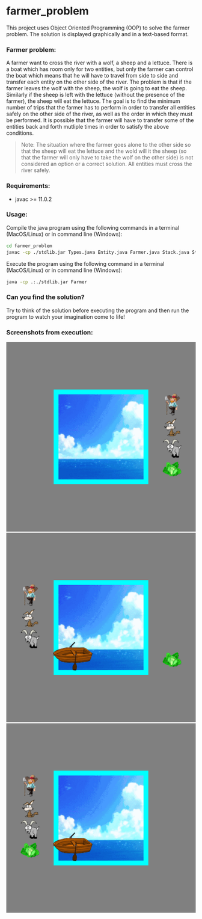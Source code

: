 # farmer_problem
This project uses Object Oriented Programming (OOP) to solve the farmer problem. The solution is displayed graphically and in a text-based format.

### Farmer problem:
A farmer want to cross the river with a wolf, a sheep and a lettuce. There is a boat which has room only for two entities, but only the farmer can control the boat which means that he will have to travel from side to side and transfer each entity on the other side of the river. The problem is that if the farmer leaves the wolf with the sheep, the wolf is going to eat the sheep. Similarly if the sheep is left with the lettuce (without the presence of the farmer), the sheep will eat the lettuce. The goal is to find the minimum number of trips that the farmer has to perform in order to transfer all entities safely on the other side of the river, as well as the order in which they must be performed. It is possible that the farmer will have to transfer some of the entities back and forth mutliple times in order to satisfy the above conditions.

> Note: The situation where the farmer goes alone to the other side so that the sheep will eat the lettuce and the wold will it the sheep (so that the farmer will only have to take the wolf on the other side) is not considered an option or a correct solution. All entities must cross the river safely.

### Requirements:
- javac >= 11.0.2

### Usage:

Compile the java program using the following commands in a terminal (MacOS/Linux) or in command line (Windows):
```bash
cd farmer_problem
javac -cp ./stdlib.jar Types.java Entity.java Farmer.java Stack.java State.java
```

Execute the program using the following command in a terminal (MacOS/Linux) or in command line (Windows):
```bash
java -cp .:./stdlib.jar Farmer
```

### Can you find the solution?
Try to think of the solution before executing the program and then run the program to watch your imagination come to life!

### Screenshots from execution:
![](https://github.com/Ghost-8D/farmer_problem/blob/master/farmer_problem/Farmer0.png)
![](https://github.com/Ghost-8D/farmer_problem/blob/master/farmer_problem/Farmer3.png)
![](https://github.com/Ghost-8D/farmer_problem/blob/master/farmer_problem/Farmer7.png)
